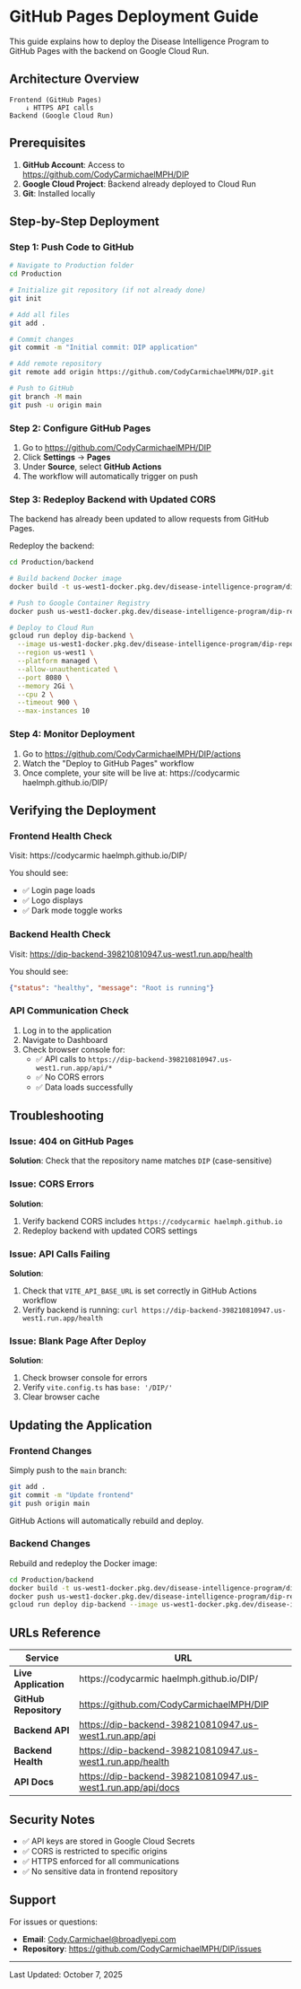 # GitHub Pages Deployment Guide

This guide explains how to deploy the Disease Intelligence Program to GitHub Pages with the backend on Google Cloud Run.

## Architecture Overview

```
Frontend (GitHub Pages)
    ↓ HTTPS API calls
Backend (Google Cloud Run)
```

## Prerequisites

1. **GitHub Account**: Access to https://github.com/CodyCarmichaelMPH/DIP
2. **Google Cloud Project**: Backend already deployed to Cloud Run
3. **Git**: Installed locally

## Step-by-Step Deployment

### Step 1: Push Code to GitHub

```bash
# Navigate to Production folder
cd Production

# Initialize git repository (if not already done)
git init

# Add all files
git add .

# Commit changes
git commit -m "Initial commit: DIP application"

# Add remote repository
git remote add origin https://github.com/CodyCarmichaelMPH/DIP.git

# Push to GitHub
git branch -M main
git push -u origin main
```

### Step 2: Configure GitHub Pages

1. Go to https://github.com/CodyCarmichaelMPH/DIP
2. Click **Settings** → **Pages**
3. Under **Source**, select **GitHub Actions**
4. The workflow will automatically trigger on push

### Step 3: Redeploy Backend with Updated CORS

The backend has already been updated to allow requests from GitHub Pages.

Redeploy the backend:

```bash
cd Production/backend

# Build backend Docker image
docker build -t us-west1-docker.pkg.dev/disease-intelligence-program/dip-repo/backend:prod-latest .

# Push to Google Container Registry
docker push us-west1-docker.pkg.dev/disease-intelligence-program/dip-repo/backend:prod-latest

# Deploy to Cloud Run
gcloud run deploy dip-backend \
  --image us-west1-docker.pkg.dev/disease-intelligence-program/dip-repo/backend:prod-latest \
  --region us-west1 \
  --platform managed \
  --allow-unauthenticated \
  --port 8080 \
  --memory 2Gi \
  --cpu 2 \
  --timeout 900 \
  --max-instances 10
```

### Step 4: Monitor Deployment

1. Go to https://github.com/CodyCarmichaelMPH/DIP/actions
2. Watch the "Deploy to GitHub Pages" workflow
3. Once complete, your site will be live at: https://codycarmic haelmph.github.io/DIP/

## Verifying the Deployment

### Frontend Health Check
Visit: https://codycarmic haelmph.github.io/DIP/

You should see:
- ✅ Login page loads
- ✅ Logo displays
- ✅ Dark mode toggle works

### Backend Health Check
Visit: https://dip-backend-398210810947.us-west1.run.app/health

You should see:
```json
{"status": "healthy", "message": "Root is running"}
```

### API Communication Check
1. Log in to the application
2. Navigate to Dashboard
3. Check browser console for:
   - ✅ API calls to `https://dip-backend-398210810947.us-west1.run.app/api/*`
   - ✅ No CORS errors
   - ✅ Data loads successfully

## Troubleshooting

### Issue: 404 on GitHub Pages
**Solution**: Check that the repository name matches `DIP` (case-sensitive)

### Issue: CORS Errors
**Solution**: 
1. Verify backend CORS includes `https://codycarmic haelmph.github.io`
2. Redeploy backend with updated CORS settings

### Issue: API Calls Failing
**Solution**:
1. Check that `VITE_API_BASE_URL` is set correctly in GitHub Actions workflow
2. Verify backend is running: `curl https://dip-backend-398210810947.us-west1.run.app/health`

### Issue: Blank Page After Deploy
**Solution**:
1. Check browser console for errors
2. Verify `vite.config.ts` has `base: '/DIP/'`
3. Clear browser cache

## Updating the Application

### Frontend Changes
Simply push to the `main` branch:
```bash
git add .
git commit -m "Update frontend"
git push origin main
```

GitHub Actions will automatically rebuild and deploy.

### Backend Changes
Rebuild and redeploy the Docker image:
```bash
cd Production/backend
docker build -t us-west1-docker.pkg.dev/disease-intelligence-program/dip-repo/backend:prod-latest .
docker push us-west1-docker.pkg.dev/disease-intelligence-program/dip-repo/backend:prod-latest
gcloud run deploy dip-backend --image us-west1-docker.pkg.dev/disease-intelligence-program/dip-repo/backend:prod-latest --region us-west1
```

## URLs Reference

| Service | URL |
|---------|-----|
| **Live Application** | https://codycarmic haelmph.github.io/DIP/ |
| **GitHub Repository** | https://github.com/CodyCarmichaelMPH/DIP |
| **Backend API** | https://dip-backend-398210810947.us-west1.run.app/api |
| **Backend Health** | https://dip-backend-398210810947.us-west1.run.app/health |
| **API Docs** | https://dip-backend-398210810947.us-west1.run.app/api/docs |

## Security Notes

- ✅ API keys are stored in Google Cloud Secrets
- ✅ CORS is restricted to specific origins
- ✅ HTTPS enforced for all communications
- ✅ No sensitive data in frontend repository

## Support

For issues or questions:
- **Email**: Cody.Carmichael@broadlyepi.com
- **Repository**: https://github.com/CodyCarmichaelMPH/DIP/issues

---

Last Updated: October 7, 2025

